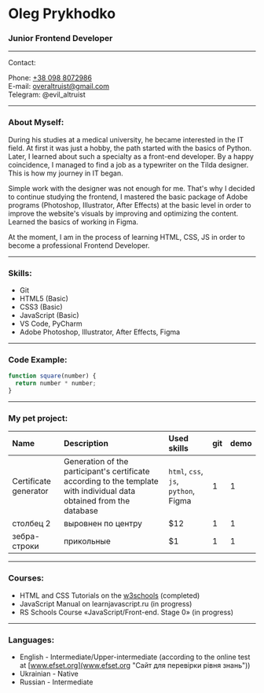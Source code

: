 # Oleg Prykhodko
### Junior Frontend Developer

***
Contact:

Phone: [+38 098 8072986](tel:+380988072986 "Особистий номер")    
E-mail: overaltruist@gmail.com  
Telegram: @evil_altruist

***
### About Myself:

During his studies at a medical university, he became interested in the IT field. At first it was just a hobby, the path started with the basics of Python. Later, I learned about such a specialty as a front-end developer. By a happy coincidence, I managed to find a job as a typewriter on the Tilda designer. This is how my journey in IT began.

Simple work with the designer was not enough for me. That's why I decided to continue studying the frontend, I mastered the basic package of Adobe programs (Photoshop, Illustrator, After Effects) at the basic level in order to improve the website's visuals by improving and optimizing the content. Learned the basics of working in Figma.

At the moment, I am in the process of learning HTML, CSS, JS in order to become a professional Frontend Developer.
***
### Skills:
* Git
* HTML5 (Basic)
* CSS3 (Basic)
* JavaScript (Basic)
* VS Code, PyCharm
* Adobe Photoshop, Illustrator, After Effects, Figma

***
### Code Example:
```javascript
function square(number) {
  return number * number;
}
```
***
### My pet project:

| Name       | Description| Used skills | git |demo|
| :------------- |:------------------| :-----|:------|:-----|
| Certificate generator| Generation of the participant's certificate according to the template with individual data obtained from the database    | `html`, `css`, `js`, `python`, Figma | 1 | 1 |
| столбец 2     | выровнен по центру |   $12 | 1 | 1 |
| зебра-строки  | прикольные         |    $1 | 1 | 1 |
***
### Courses:
* HTML and CSS Tutorials on the [w3schools](https://www.w3schools.com/ "W3School") (completed)
* JavaScript Manual on learnjavascript.ru (in progress)
* RS Schools Course «JavaScript/Front-end. Stage 0» (in progress)
***
### Languages:
* English - Intermediate/Upper-intermediate (according to the online test at [www.efset.org](www.efset.org "Сайт для перевірки рівня знань"))
* Ukrainian - Native
* Russian - Intermediate